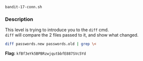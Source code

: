 `bandit-17-conn.sh`
   
### Description
This level is trying to introduce you to the `diff` cmd.  
`diff` will compare the 2 files passed to it, and show what changed.

```bash
diff passwords.new passwords.old | grep \<
```
**Flag:** `kfBf3eYk5BPBRzwjqutbbfE887SVc5Yd`